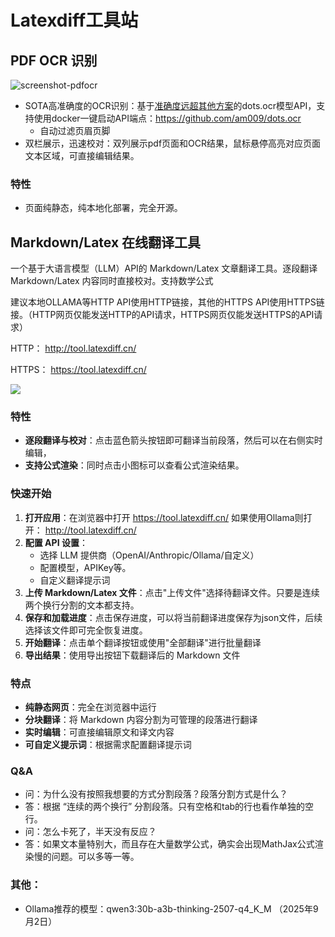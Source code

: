 # Latexdiff工具站

## PDF OCR 识别

![screenshot-pdfocr](screenshot-pdfocr.png.png)

- SOTA高准确度的OCR识别：基于[准确度远超其他方案](https://github.com/rednote-hilab/dots.ocr?tab=readme-ov-file#benchmark-results)的dots.ocr模型API，支持使用docker一键启动API端点：https://github.com/am009/dots.ocr
   - 自动过滤页眉页脚
- 双栏展示，迅速校对：双列展示pdf页面和OCR结果，鼠标悬停高亮对应页面文本区域，可直接编辑结果。

### 特性

- 页面纯静态，纯本地化部署，完全开源。

## Markdown/Latex 在线翻译工具

一个基于大语言模型（LLM）API的 Markdown/Latex 文章翻译工具。逐段翻译 Markdown/Latex 内容同时直接校对。支持数学公式

建议本地OLLAMA等HTTP API使用HTTP链接，其他的HTTPS API使用HTTPS链接。（HTTP网页仅能发送HTTP的API请求，HTTPS网页仅能发送HTTPS的API请求）

HTTP： http://tool.latexdiff.cn/

HTTPS： https://tool.latexdiff.cn/

<!-- 
推荐的翻译Prompt形式：（上下文数量设置为0）

```
你的任务是将以下原文文本翻译成中文，保持latex或者markdown格式和结构，不要输出额外的解释或注释，也不用输出前文和后文的翻译。

术语的处理：
unification: 需要保留原英文，
biunifucation: 需要保留原始英文，
contravariant: 翻译为“逆变”，
soundness需要保留原英文，
preorder 翻译为 “前序”
monotype environment 翻译为单态类型环境
``` -->

![](screenshot-translation.png)

### 特性

- **逐段翻译与校对**：点击蓝色箭头按钮即可翻译当前段落，然后可以在右侧实时编辑，
- **支持公式渲染**：同时点击小图标可以查看公式渲染结果。

### 快速开始

1. **打开应用**：在浏览器中打开 https://tool.latexdiff.cn/  如果使用Ollama则打开： http://tool.latexdiff.cn/
2. **配置 API 设置**：
   - 选择 LLM 提供商（OpenAI/Anthropic/Ollama/自定义）
   - 配置模型，APIKey等。
   - 自定义翻译提示词
3. **上传 Markdown/Latex 文件**：点击"上传文件"选择待翻译文件。只要是连续两个换行分割的文本都支持。
4. **保存和加载进度**：点击保存进度，可以将当前翻译进度保存为json文件，后续选择该文件即可完全恢复进度。
4. **开始翻译**：点击单个翻译按钮或使用"全部翻译"进行批量翻译
5. **导出结果**：使用导出按钮下载翻译后的 Markdown 文件

### 特点

- **纯静态网页**：完全在浏览器中运行
- **分块翻译**：将 Markdown 内容分割为可管理的段落进行翻译
- **实时编辑**：可直接编辑原文和译文内容
- **可自定义提示词**：根据需求配置翻译提示词

### Q&A

- 问：为什么没有按照我想要的方式分割段落？段落分割方式是什么？
- 答：根据 “连续的两个换行” 分割段落。只有空格和tab的行也看作单独的空行。
- 问：怎么卡死了，半天没有反应？
- 答：如果文本量特别大，而且存在大量数学公式，确实会出现MathJax公式渲染慢的问题。可以多等一等。

### 其他：

- Ollama推荐的模型：qwen3:30b-a3b-thinking-2507-q4_K_M  （2025年9月2日）
